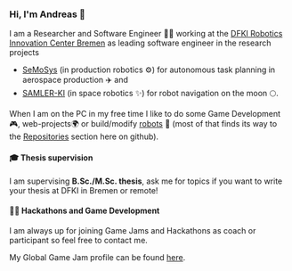 ### Hi, I'm Andreas 👋

I am a Researcher and Software Engineer 👨‍💻 working at the [DFKI Robotics Innovation Center Bremen](https://robotik.dfki-bremen.de/en/) as leading software engineer in the research projects
 * [SeMoSys](https://robotik.dfki-bremen.de/en/research/projects/semosys/) (in production robotics ⚙️) for autonomous task planning in aerospace production ✈️ and
 * [SAMLER-KI](https://robotik.dfki-bremen.de/en/research/projects/samler-ki/) (in space robotics ✨) for robot navigation on the moon 🌕.

<!--
My interests are:
 * robots in space ✨
 * task and motion planning 🗺️
 * controling robot fleets over the internet 🌍
 * game development 🎮 (using game engines for robot simulation)
 * building robots 🤖
-->

When I am on the PC in my free time I like to do some Game Development🎮, web-projects🌍 or build/modify [robots](https://github.com/brean/my-robot-fleet) 🤖 (most of that finds its way to the [Repositories](https://github.com/brean?tab=repositories) section here on github).

#### 🎓 Thesis supervision

I am supervising **B.Sc./M.Sc. thesis**, ask me for topics if you want to write your thesis at DFKI in Bremen or remote!

#### 👨‍💻 Hackathons and Game Development

I am always up for joining Game Jams and Hackathons as coach or participant so feel free to contact me.

My Global Game Jam profile can be found [here](https://globalgamejam.org/users/brean).

<!--
**brean/brean** is a ✨ _special_ ✨ repository because its `README.md` (this file) appears on your GitHub profile.

Here are some ideas to get you started:

- 🔭 I’m currently working on ...
- 🌱 I’m currently learning ...
- 👯 I’m looking to collaborate on ...
- 🤔 I’m looking for help with ...
- 💬 Ask me about ...
- 📫 How to reach me: ...
- 😄 Pronouns: ...
- ⚡ Fun fact: ...
-->

